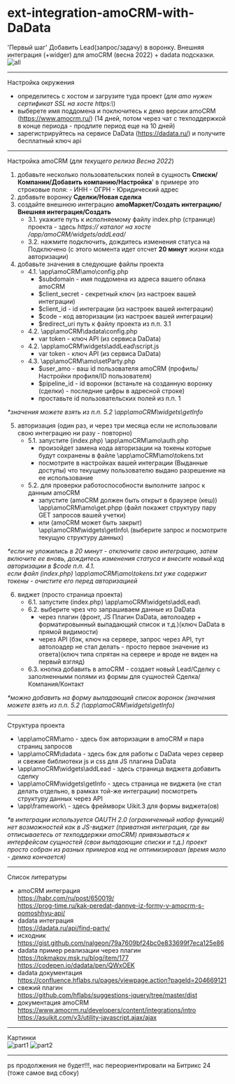 # ext-integration-amoCRM-with-DaData

'Первый шаг' Добавить Lead(запрос/задачу) в воронку.
Внешняя интеграция (+widger) для amoCRM (весна 2022) + dadata подсказки.  
![all](https://user-images.githubusercontent.com/16114000/195570303-258b9d0e-e948-413f-9fc5-2d74070bf774.png)

---

Настройка окружения

- определитесь с хостом и загрузите туда проект (_для amo нужен сертификат SSL на хосте https:\\_)
- выберете имя поддомена и поключитесь к демо версии amoCRM (https://www.amocrm.ru/) (14 дней, потом через чат с техподдержкой в конце периода - продлите период еще на 10 дней)
- зарегистрируйтесь на сервисе DaData (https://dadata.ru/) и получите бесплатный ключ api

---

Настройка amoCRM (_для текущего релиза Весна 2022_)

1. добавьте несколько пользовательских полей в сущность **Списки/Компании/Добавить компанию/Настройка**'
   в примере это строковые поля: - ИНН - ОГРН - Юридический адрес
2. добавьте воронку **Сделки/Новая сделка**
3. создайте внешнюю интеграцию **amoМаркет/Создать интеграцию/Внешняя интеграция/Создать**
   - 3.1. укажите путь к исполняемому файлу index.php (странице) проекта - здесь _https:// каталог на хосте /app/amoCRM/widgets/addLead/_
   - 3.2. нажмите подключить, дождитесь изменения статуса на Подключено (с этого момента идет отсчет **20 минут** жизни кода авторизации)
4. добавьте значения в следующие файлы проекта
   - 4.1. \app\amoCRM\amo\config.php
     - $subdomain - имя поддомена из адреса вашего облака amoCRM
     - $client_secret - секретный ключ (из настроек вашей интеграции)
     - $client_id - id интеграции (из настроек вашей интеграции)
     - $code - код авторизации (из настроек вашей интеграции)
     - $redirect_uri путь к файлу проекта из п.п. 3.1
   - 4.2. \app\amoCRM\dadata\config.php
     - var token - ключ API (из сервиса DaData)
   - 4.2. \app\amoCRM\widgets\addLead\script.js
     - var token - ключ API (из сервиса DaData)
   - 4.3. \app\amoCRM\amo\setParty.php
     - $user_amo - ваш id пользователя amoCRM (профиль/Настройки профиля/ID пользователя)
     - $pipeline_id - id воронки (встаньте на созданную воронку (сделки) - последние цифры в адресной строке)
     - проставьте id пользовательских полей из п.п. 1

_\*значения можете взять из п.п. 5.2 \app\amoCRM\widgets\getInfo_

5. авторизация (один раз, и через три месяца если не использовали свою интеграцию ни разу - повторно)
   - 5.1. запустите (index.php) \app\amoCRM\amo\auth.php
     - произойдет замена кода авторизации на токены которые будут сохранены в файле \app\amoCRM\amo\tokens.txt
     - посмотрите в настройках вашей интеграции (Выданные доступы) что текущему пользователю выдано разрешение на ее использование
   - 5.2. для проверки работоспособности выполните запрос к данным amoCRM
     - запустите (amoCRM должен быть открыт в браузере (кеш)) \app\amoCRM\amo\get.phpp (файл покажет структуру пару GET запросов вашей учетки)
     - или (amoCRM может быть закрыт) \app\amoCRM\widgets\getInfo\ (выберите запрос и посмотрите текущую структуру данных)

_\*если не уложились в 20 минут - отключите свою интеграцию, затем включите ее вновь, дождитесь изменения статуса и внесите новый код авторизации в $code п.п. 4.1.  
если файл (index.php) \app\amoCRM\amo\tokens.txt уже содержит токены - очистите его перед авторизацией_

6. виджет (просто страница проекта)
   - 6.1. запустите (index.php) \app\amoCRM\widgets\addLead\
   - 6.2. выберите чрез что запрашиваем данные из DaData
     - через плагин (фронт, JS Плагин DaData, автолоадер + форматировынный выпадающий список и т.д.)(ключ DaData в прямой видимости)
     - через API (бэк, ключ на сервере, запрос через API, тут автолоадер не стал делать - просто первое значение из ответа)(ключ типа спрятан на сервере и вроде не виден на первый взгляд)
   - 6.3. кнопка добавить в amoCRM - создает новый Lead/Сделку с заполненными полями из формы для сущностей Сделка/Компания/Контакт

_\*можно добавить на форму выпадающий список воронок (значения можете взять из п.п. 5.2 (\app\amoCRM\widgets\getInfo)_

---

Структура проекта  
 - \app\amoCRM\amo - здесь бэк авторизации в amoCRM и пара страниц запросов  
 - \app\amoCRM\dadata - здесь бэк для работы с DaData через сервер и свежие библиотеки js и css для JS плагина DaData  
 - \app\amoCRM\widgets\addLead - здесь страница виджета добавить сделку  
 - \app\amoCRM\widgets\getInfo - здесь страница не виджета (не стал делать отдельно, в рамках той-же интеграции) посмотреть структуру данных через API  
 - \app\framework\ - здесь фреймворк Uikit.3 для формы виджета(ов)   

_\*в интеграции используется OAUTH 2.0 (ограниченный набор функций) нет возможностей как в JS-виджет (приватная интеграция, где вы отписываетесь от техподдержки amoCRM) привязываться к интерфейсам сущностей (свои выпадающие списки и т.д.)
проект просто собран из разных примеров код не оптимизировал (время мало - демка кончается)_

---

Список литературы  
 - amoCRM интеграция  
 https://habr.com/ru/post/650019/  
 https://prog-time.ru/kak-peredat-dannye-iz-formy-v-amocrm-s-pomoshhyu-api/  
 - dadata интеграция  
 https://dadata.ru/api/find-party/  
 - исходник  
 https://gist.github.com/nalgeon/79a7609bf24bc0e833699f7eca125e86  
 - dadata пример реализации через плагин  
 https://tokmakov.msk.ru/blog/item/177  
 https://codepen.io/dadata/pen/QWxOEK  
 - dadata документация  
 https://confluence.hflabs.ru/pages/viewpage.action?pageId=204669121  
 - свежий плагин  
 https://github.com/hflabs/suggestions-jquery/tree/master/dist  
 - документация amoCRM
https://www.amocrm.ru/developers/content/integrations/intro
https://asuikit.com/v3/utility-javascript.ajax/ajax

---

Картинки  
![part1](https://user-images.githubusercontent.com/16114000/193994164-6d8ab200-5a94-4784-bc32-8cd2ce53afa2.png)
![part2](https://user-images.githubusercontent.com/16114000/193994177-9de56e04-5d7c-41c4-97d7-5750549dc09e.png)

---

ps
продолжения не будет!!!, нас переориентировали на Битрикс 24 (тоже самое вид сбоку)
